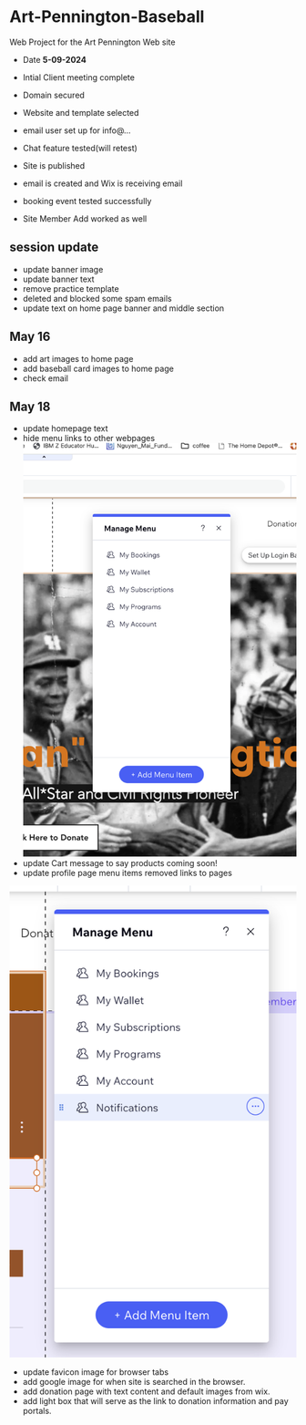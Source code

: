 # Art-Pennington-Baseball

Web Project for the Art Pennington Web site

- Date **5-09-2024**

- Intial Client meeting complete
- Domain secured
- Website and template selected
- email user set up for info@...
- Chat feature tested(will retest)
- Site is published
- email is created and Wix is receiving email
- booking event tested successfully
- Site Member Add worked as well

## session update

- update banner image
- update banner text
- remove practice template
- deleted and blocked some spam emails
- update text on home page banner and middle section

## May 16

- add art images to home page
- add baseball card images to home page
- check email

## May 18

- update homepage text
- hide menu links to other webpages
![home page login menu](images/profile-menu-items.png)
- update Cart message to say products coming soon!
- update profile page menu items removed links to pages

![profile account menu](images/profilePagemenu.png)

- update favicon image for browser tabs
- add google image for when site is searched in the browser.
- add donation page with text content and default images from wix.
- add light box that will serve as the link to donation information and pay portals.
